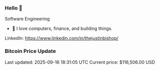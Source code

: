 ### Hello 🤙  

Software Engineering

- 🔭 I love computers, finance, and building things.
  
LinkedIn: https://www.linkedin.com/in/thejustinbishop/  















































































































































































































































































































































































































































































































































































































































































































































































































































































































































































































































































































### Bitcoin Price Update
Last updated: 2025-09-16 18:31:05 UTC
Current price: $116,506.00 USD
